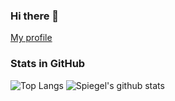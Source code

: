 ### Hi there 👋

[My profile](https://github.com/ddddddO/profile#readme)

### Stats in GitHub

![Top Langs](https://github-readme-stats.vercel.app/api/top-langs/?username=ddddddO&hide=html&line_height=34)
![Spiegel's github stats](https://github-readme-stats.vercel.app/api?username=ddddddO&show_icons=true&line_height=34)
